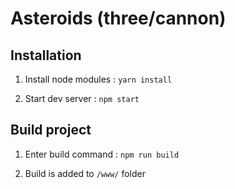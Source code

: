 # Asteroids (three/cannon)

## Installation

1. Install node modules :
   `yarn install`

2. Start dev server :
   `npm start`

## Build project

1. Enter build command :
   `npm run build`

2. Build is added to `/www/` folder
